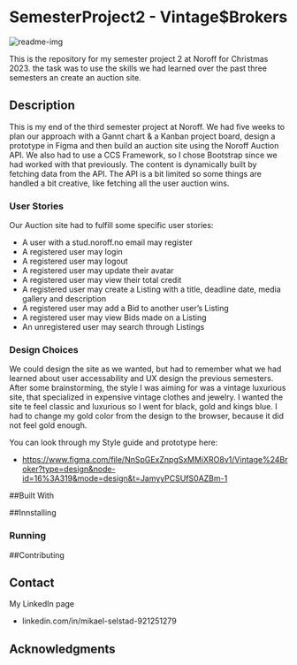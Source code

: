 # SemesterProject2 - Vintage$Brokers

![readme-img](C:\Users\mikae\Documents\GitHub\SemesterProject2\images\ReadMeImg.PNG)

This is the repository for my semester project 2 at Noroff for Christmas 2023. the task was to use the skills we had learned over the past three semesters an create an auction site.

## Description

This is my end of the third semester project at Noroff. We had five weeks to plan our approach with a Gannt chart & a Kanban project board, design a prototype in Figma and then build an auction site using the Noroff Auction API. We also had to use a CCS Framework, so I chose Bootstrap since we had worked with that previously. The content is dynamically built by fetching data from the API. The API is a bit limited so some things are handled a bit creative, like fetching all the user auction wins.

### User Stories

Our Auction site had to fulfill some specific user stories:

- A user with a stud.noroff.no email may register
- A registered user may login
- A registered user may logout
- A registered user may update their avatar
- A registered user may view their total credit
- A registered user may create a Listing with a title, deadline date, media gallery and description
- A registered user may add a Bid to another user’s Listing
- A registered user may view Bids made on a Listing
- An unregistered user may search through Listings

### Design Choices

We could design the site as we wanted, but had to remember what we had learned about user accessability and UX design the previous semesters.
After some brainstorming, the style I was aiming for was a vintage luxurious site, that specialized in expensive vintage clothes and jewelry. I wanted the site te feel classic and luxurious so I went for black, gold and kings blue. I had to change my gold color from the design to the browser, because it did not feel gold enough.

You can look through my Style guide and prototype here:

- https://www.figma.com/file/NnSpGExZnpgSxMMiXRO8v1/Vintage%24Broker?type=design&node-id=16%3A319&mode=design&t=JamyyPCSUfS0AZBm-1

##Built With

##Innstalling

### Running

##Contributing

## Contact

My LinkedIn page

- linkedin.com/in/mikael-selstad-921251279

## Acknowledgments
